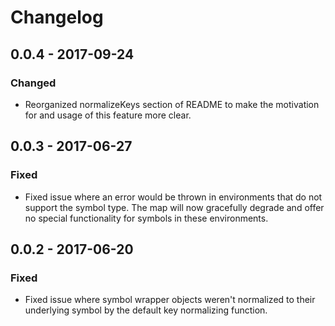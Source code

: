 # Changelog

## 0.0.4 - 2017-09-24
### Changed
- Reorganized normalizeKeys section of README to make the motivation for and usage of this feature more clear.

## 0.0.3 - 2017-06-27
### Fixed
- Fixed issue where an error would be thrown in environments that do not support the symbol type. The map will now gracefully degrade and offer no special functionality for symbols in these environments.

## 0.0.2 - 2017-06-20
### Fixed
- Fixed issue where symbol wrapper objects weren't normalized to their underlying symbol by the default key normalizing function.
